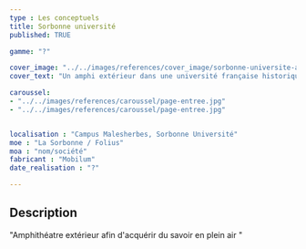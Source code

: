 ```yaml
---
type : Les conceptuels
title: Sorbonne université
published: TRUE

gamme: "?" 

cover_image: "../../images/references/cover_image/sorbonne-universite-amphi-stoop-cube.jpg"
cover_text: "Un amphi extérieur dans une université française historique"

caroussel: 
- "../../images/references/caroussel/page-entree.jpg"
- "../../images/references/caroussel/page-entree.jpg"


localisation : "Campus Malesherbes, Sorbonne Université"
moe : "La Sorbonne / Folius"
moa : "nom/société"
fabricant : "Mobilum"
date_realisation : "?"

---
```


## Description
 "Amphithéatre extérieur afin d'acquérir du savoir en plein air "
